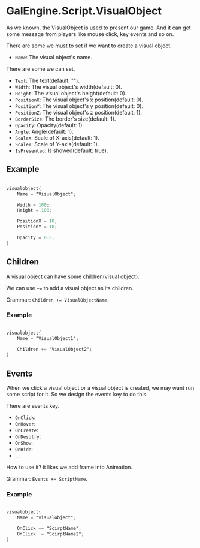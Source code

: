 # GalEngine.Script.VisualObject

As we known, the VisualObject is used to present our game. And it can get some message from players like mouse click, key events and so on.

There are some we must to set if we want to create a visual object.

- `Name`: The visual object's name.

There are some we can set.

- `Text`: The text(default: "").
- `Width`: The visual object's width(default: 0).
- `Height`: The visual object's height(default: 0).
- `PositionX`: The visual object's x position(default: 0).
- `PositionY`: The visual object's y position(default: 0).
- `PositionZ`: The visual object's z position(default: 1).
- `BorderSize`: The border's size(default: 1).
- `Opacity`: Opacity(default: 1).
- `Angle`: Angle(default: 1).
- `ScaleX`: Scale of X-axis(default: 1).
- `ScaleY`: Scale of Y-axis(default: 1).
- `IsPresented`: Is showed(default: true).

## Example 

```gs

visualobject{
    Name = "VisualObject";

    Width = 100;
    Height = 100;

    PositionX = 10;
    PositionY = 10;

    Opacity = 0.5;
}
```

## Children

A visual object can have some children(visual object).

We can use `+=` to add a visual object as its children.

Grammar: `Children += VisualObjectName`.

### Example

```gs

visualobject{
    Name = "VisualObject1";

    Children += "VisualObject2";
}

```

## Events 

When we click a visual object or a visual object is created, we may want run some script for it.
So we design the events key to do this.

There are events key.

- `OnClick`:
- `OnHover`:
- `OnCreate`:
- `OnDesotry`:
- `OnShow`:
- `OnHide`:
- ...

How to use it? it likes we add frame into Animation.


Grammar: `Events += ScriptName`.

### Example

```gs

visualobject{
    Name = "visualobject";

    OnClick += "ScirptName";
    OnClick += "ScirptName2";
}

```